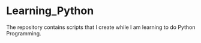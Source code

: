 # Learning_Python
The repository contains scripts that I create while I am learning to do Python Programming. 
